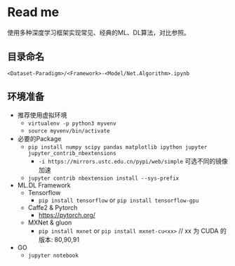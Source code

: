 # Read me

使用多种深度学习框架实现常见、经典的ML、DL算法，对比参照。

## 目录命名

`<Dataset-Paradigm>/<Framework>-<Model/Net.Algorithm>.ipynb`

## 环境准备

* 推荐使用虚拟环境
    * `virtualenv -p python3 myvenv`
    * `source myvenv/bin/activate`
* 必要的Package
    * `pip install numpy scipy pandas matplotlib ipython jupyter jupyter_contrib_nbextensions`
        * `-i https://mirrors.ustc.edu.cn/pypi/web/simple` 可选不同的镜像加速
    * `jupyter contrib nbextension install --sys-prefix`
* ML.DL Framework
    * Tensorflow
        * `pip install tensorflow` or `pip install tensorflow-gpu`
    * Caffe2 & Pytorch
        * https://pytorch.org/
    * MXNet & gluon
        * `pip install mxnet` or `pip install mxnet-cu<xx>` // xx 为 CUDA 的版本: 80,90,91
* GO 
    * `jupyter notebook`
